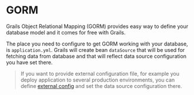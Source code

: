 # GORM

Grails Object Relational Mapping (GORM) provides easy way to define your database model and it comes for free with Grails.

The place you need to configure to get GORM working with your database, is `application.yml`. Grails will create bean `dataSource` that will be used for fetching data from database and that will reflect data source configuration you have set there.

> If you want to provide external configuration file, for example you deploy application to several production environments, you can define [external config](http://grails.org/doc/latest/guide/conf.html#configExternalized) and set the data source configuration there.

